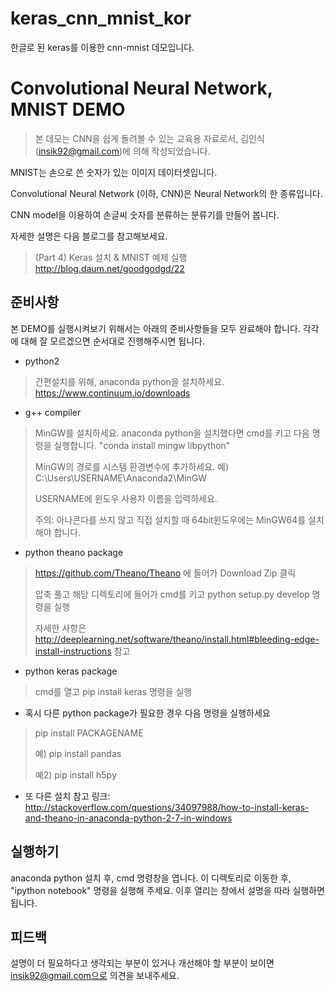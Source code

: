 # keras_cnn_mnist_kor
한글로 된 keras를 이용한 cnn-mnist 데모입니다. 

# Convolutional Neural Network, MNIST DEMO

> 본 데모는 CNN을 쉽게 돌려볼 수 있는 교육용 자료로서, 김인식(insik92@gmail.com)에 의해 작성되었습니다.


MNIST는 손으로 쓴 숫자가 있는 이미지 데이터셋입니다.

Convolutional Neural Network (이하, CNN)은 Neural Network의 한 종류입니다.

CNN model을 이용하여 손글씨 숫자를 분류하는 분류기를 만들어 봅니다.

자세한 설명은 다음 블로그를 참고해보세요. 

> (Part 4) Keras 설치 & MNIST 예제 실행
> http://blog.daum.net/goodgodgd/22


## 준비사항
본 DEMO를 실행시켜보기 위해서는 아래의 준비사항들을 모두 완료해야 합니다. 각각에 대해 잘 모르겠으면 순서대로 진행해주시면 됩니다.

* python2
> 간편설치를 위해, anaconda python을 설치하세요. https://www.continuum.io/downloads

* g++ compiler
> MinGW를 설치하세요. anaconda python을 설치했다면 cmd를 키고 다음 명령을 실행합니다. "conda install mingw libpython"
>
> MinGW의 경로를 시스템 환경변수에 추가하세요. 예) C:\Users\USERNAME\Anaconda2\MinGW
>
> USERNAME에 윈도우 사용자 이름을 입력하세요. 
> 
> 주의: 아나콘다를 쓰지 않고 직접 설치할 때 64bit윈도우에는 MinGW64를 설치해야 합니다.

* python theano package
> https://github.com/Theano/Theano 에 들어가 Download Zip 클릭
>
> 압축 풀고 해당 디렉토리에 들어가 cmd를 키고 python setup.py develop 명령을 실행
>
> 자세한 사항은 http://deeplearning.net/software/theano/install.html#bleeding-edge-install-instructions 참고

* python keras package
> cmd를 열고 pip install keras 명령을 실행

* 혹시 다른 python package가 필요한 경우 다음 명령을 실행하세요
> pip install PACKAGENAME
>
> 예) pip install pandas
> 
> 예2) pip install h5py

* 또 다른 설치 참고 링크: http://stackoverflow.com/questions/34097988/how-to-install-keras-and-theano-in-anaconda-python-2-7-in-windows


## 실행하기

anaconda python 설치 후, cmd 명령창을 엽니다. 
이 디렉토리로 이동한 후, "ipython notebook" 명령을 실행해 주세요. 
이후 열리는 창에서 설명을 따라 실행하면 됩니다. 

## 피드백

설명이 더 필요하다고 생각되는 부분이 있거나 개선해야 할 부분이 보이면 insik92@gmail.com으로 의견을 보내주세요. 
